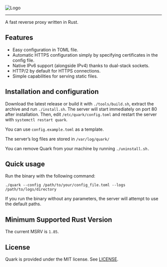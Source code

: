 <picture>
  <source srcset="https://github.com/user-attachments/assets/a604dcec-2839-4d70-93cc-4c0a9495ddeb" media="(prefers-color-scheme: dark)">
  <source srcset="https://github.com/user-attachments/assets/0a796426-e75d-428d-9730-84633788e667" media="(prefers-color-scheme: light)">
  <img src="https://github.com/user-attachments/assets/89ef7f38-e1df-48b0-ba13-3c4f9f7e4e4f" alt="Logo">
</picture>

<hr/>

A fast reverse proxy written in Rust.

## Features

- Easy configuration in TOML file.
- Automatic HTTPS configuration simply by specifying certificates in the config file.
- Native IPv6 support (alongside IPv4) thanks to dual-stack sockets.
- HTTP/2 by default for HTTPS connections.
- Simple capabilities for serving static files.

## Installation and configuration

Download the latest release or build it with `./tools/build.sh`, extract the archive and run `./install.sh`.
The server will start immediately on port 80 after installation.
Then, edit `/etc/quark/config.toml` and restart the server with `systemctl restart quark`.

You can use `config.example.toml` as a template.

The server’s log files are stored in `/var/log/quark/`

You can remove Quark from your machine by running `./uninstall.sh.`

## Quick usage

Run the binary with the following command:

`./quark --config /path/to/your/config_file.toml --logs /path/to/logs/directory`

If you run the binary without any parameters, the server will attempt to use the default paths.

## Minimum Supported Rust Version

The current MSRV is `1.85`.

## License

Quark is provided under the MIT license. See [LICENSE](https://github.com/Goliworks/Quark/blob/main/LICENSE).

